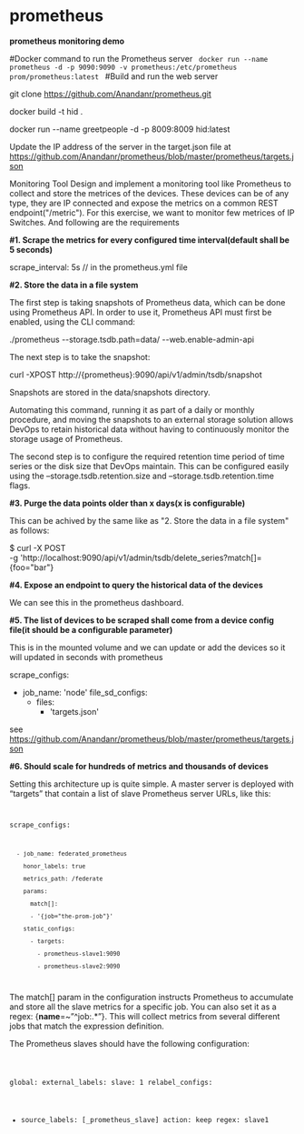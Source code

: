 # prometheus
<B>prometheus monitoring demo</B>

#Docker command to run the Prometheus server
<code>
docker run --name prometheus -d -p 9090:9090 -v prometheus:/etc/prometheus prom/prometheus:latest
</code>
#Build and run the web server

git clone https://github.com/Anandanr/prometheus.git

docker build -t hid .

docker run --name greetpeople -d -p 8009:8009 hid:latest

Update the IP address of the server in the target.json file at https://github.com/Anandanr/prometheus/blob/master/prometheus/targets.json


Monitoring Tool
Design and implement a monitoring tool like Prometheus to collect and store the metrices
of the devices.
These devices can be of any type, they are IP connected and expose the metrics on a
common REST endpoint("/metric").
For this exercise, we want to monitor few metrices of IP Switches. And following are the
requirements

<B>#1. Scrape the metrics for every configured time interval(default shall be 5 seconds)</B>

 scrape_interval:     5s // in the prometheus.yml file

<B>#2. Store the data in a file system</B>

The first step is taking snapshots of Prometheus data, which can be done using Prometheus API. In order to use it, Prometheus API must first be enabled, using the CLI command:

./prometheus --storage.tsdb.path=data/ --web.enable-admin-api

The next step is to take the snapshot:

curl -XPOST http://{prometheus}:9090/api/v1/admin/tsdb/snapshot

Snapshots are stored in the data/snapshots directory.

Automating this command, running it as part of a daily or monthly procedure, and moving the snapshots to an external storage solution allows DevOps to retain historical data without having to continuously monitor the storage usage of Prometheus. 

The second step is to configure the required retention time period of time series or the disk size that DevOps maintain. This can be configured easily using the –storage.tsdb.retention.size  and –storage.tsdb.retention.time flags. 

<B>#3. Purge the data points older than x days(x is configurable)</B>

This can be achived by the same like as "2. Store the data in a file system" as follows:

$ curl -X POST \
    -g 'http://localhost:9090/api/v1/admin/tsdb/delete_series?match[]={foo="bar"}

<B>#4. Expose an endpoint to query the historical data of the devices</B>

We can see this in the prometheus dashboard.

<B>#5. The list of devices to be scraped shall come from a device config file(it should be a
configurable parameter)</B>

This is in the mounted volume and we can update or add the devices so it will updated in seconds with prometheus

scrape_configs:
   - job_name: 'node'
     file_sd_configs:
       - files:
          - 'targets.json' 
          
see https://github.com/Anandanr/prometheus/blob/master/prometheus/targets.json


<B>#6. Should scale for hundreds of metrics and thousands of devices</B>

Setting this architecture up is quite simple. A master server is deployed with “targets” that contain a list of slave Prometheus server URLs, like this:
<code>
	
scrape_configs:
	
      - job_name: federated_prometheus
      
        honor_labels: true
	
        metrics_path: /federate
	
        params:
	
          match[]:
	  
          - '{job="the-prom-job"}'
	  
        static_configs:
	
          - targets:
	  
            - prometheus-slave1:9090
	    
            - prometheus-slave2:9090
</code>
												
The match[] param in the configuration instructs Prometheus to accumulate and store all the slave metrics for a specific job. You can also set it as a regex: {__name__=~”^job:.*”}. This will collect metrics from several different jobs that match the expression definition. 

The Prometheus slaves should have the following configuration: 

<code>

global:
  external_labels:
    slave: 1
  relabel_configs:
  - source_labels: [_prometheus_slave]
    action: keep
    regex: slave1
 </code>
